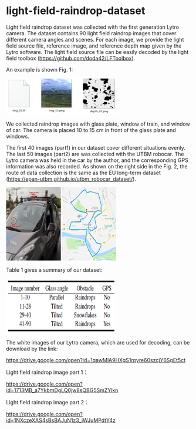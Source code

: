 # light-field-raindrop-dataset

Light field raindrop dataset was collected with the first generation Lytro camera.
The dataset contains 90 light field raindrop images that cover different camera angles and scenes.
For each image, we provide the light field source file, reference image, and reference depth map given by the Lytro software.
The light field source file can be easily decoded by the light field toolbox (https://github.com/doda42/LFToolbox).

An example is shown Fig. 1:

<img src="https://github.com/cavayangtao/light-field-raindrop-dataset/blob/master/example.png" width="300" height="100" alt="Figure 1"/>

We collected raindrop images with glass plate, window of train, and window of car.
The camera is placed 10 to 15 cm in front of the glass plate and windows.

The first 40 images (part1) in our dataset cover different situations evenly. 
The last 50 images (part2) are was collected with the UTBM robocar. The Lytro camera was held in the car by the author, and the corresponding GPS information was also recorded. As shown on the right side in the Fig. 2, the route of data collection is the same as the 
EU long-term dataset (https://epan-utbm.github.io/utbm_robocar_dataset/).

<img src="https://github.com/cavayangtao/light-field-raindrop-dataset/blob/master/fig13.jpg" width="300" height="200" alt="Figure 2"/>

Table 1 gives a summary of our dataset:

<img src="https://github.com/cavayangtao/light-field-raindrop-dataset/blob/master/overview.png" width="300" height="150" alt="Table 1"/>

The white images of our Lytro camera, which are used for decoding, can be download by the link:

https://drive.google.com/open?id=1qawMlA9HXgS1rpyre60szcjY6SgEt5ct

Light field raindrop image part 1：

https://drive.google.com/open?id=1713MB_a7YkbmDgLQ0jw8sQBG5SmZYlkn

Light field raindrop image part 2：

https://drive.google.com/open?id=1NXczeXAS4sBsBAJuN1z3_iWJuMPdtY4z


